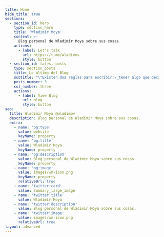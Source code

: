 ```yaml
---
title: Home
hide_title: true
sections:
  - section_id: hero
    type: section_hero
    title: 'Wladimir Moya'
    content: >-
      Blog personal de Wladimir Moya sobre sus cosas.
    actions:
      - label: Let's talk
        url: https://t.me/wladimov
        style: button
  - section_id: latest-posts
    type: section_posts
    title: Lo último del Blog
    subtitle: "\"Existen dos reglas para escribir:\_tener algo que decir y decirlo\"."
    posts_number: 3
    col_number: three
    actions:
      - label: View Blog
        url: blog
        style: button
seo:
  title: Wladimir Moya @wladimov
  description: Blog personal de Wladimir Moya sobre sus cosas.
  extra:
    - name: 'og:type'
      value: website
      keyName: property
    - name: 'og:title'
      value: Wladimir Moya
      keyName: property
    - name: 'og:description'
      value: Blog personal de Wladimir Moya sobre sus cosas.
      keyName: property
    - name: 'og:image'
      value: images/wm-icon.png
      keyName: property
      relativeUrl: true
    - name: 'twitter:card'
      value: summary_large_image
    - name: 'twitter:title'
      value: Wladimir Moya
    - name: 'twitter:description'
      value: Blog personal de Wladimir Moya sobre sus cosas.
    - name: 'twitter:image'
      value: images/wm-icon.png
      relativeUrl: true
layout: advanced
---
```

